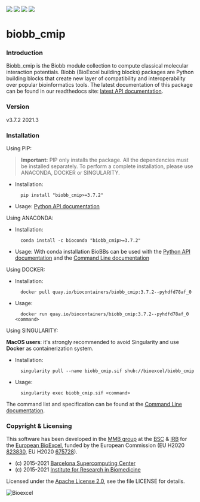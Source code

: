 [![](https://readthedocs.org/projects/biobb-cmip/badge/?version=latest)](https://biobb-cmip.readthedocs.io/en/latest/?badge=latest)
[![](https://img.shields.io/badge/install%20with-bioconda-brightgreen.svg?style=flat)](https://anaconda.org/bioconda/biobb_cmip)
[![](https://img.shields.io/badge/docker-Quay.io-blue)](https://quay.io/repository/biocontainers/biobb_cmip)
[![](https://img.shields.io/badge/License-Apache%202.0-blue.svg)](https://opensource.org/licenses/Apache-2.0)

# biobb_cmip

### Introduction
Biobb_cmip is the Biobb module collection to compute classical molecular interaction potentials.
Biobb (BioExcel building blocks) packages are Python building blocks that
create new layer of compatibility and interoperability over popular
bioinformatics tools.
The latest documentation of this package can be found in our readthedocs site:
[latest API documentation](http://biobb-cmip.readthedocs.io/en/latest/).

### Version
v3.7.2 2021.3

### Installation
Using PIP:

> **Important:** PIP only installs the package. All the dependencies must be installed separately. To perform a complete installation, please use ANACONDA, DOCKER or SINGULARITY.

* Installation:


        pip install "biobb_cmip>=3.7.2"


* Usage: [Python API documentation](https://biobb-cmip.readthedocs.io/en/latest/modules.html)

Using ANACONDA:

* Installation:


        conda install -c bioconda "biobb_cmip>=3.7.2"


* Usage: With conda installation BioBBs can be used with the [Python API documentation](https://biobb-cmip.readthedocs.io/en/latest/modules.html) and the [Command Line documentation](https://biobb-cmip.readthedocs.io/en/latest/command_line.html)

Using DOCKER:

* Installation:


        docker pull quay.io/biocontainers/biobb_cmip:3.7.2--pyhdfd78af_0


* Usage:


        docker run quay.io/biocontainers/biobb_cmip:3.7.2--pyhdfd78af_0 <command>


Using SINGULARITY:

**MacOS users**: it's strongly recommended to avoid Singularity and use **Docker** as containerization system.

* Installation:


        singularity pull --name biobb_cmip.sif shub://bioexcel/biobb_cmip


* Usage:


        singularity exec biobb_cmip.sif <command>


The command list and specification can be found at the [Command Line documentation](https://biobb-cmip.readthedocs.io/en/latest/command_line.html).


### Copyright & Licensing
This software has been developed in the [MMB group](http://mmb.irbbarcelona.org) at the [BSC](http://www.bsc.es/) & [IRB](https://www.irbbarcelona.org/) for the [European BioExcel](http://bioexcel.eu/), funded by the European Commission (EU H2020 [823830](http://cordis.europa.eu/projects/823830), EU H2020 [675728](http://cordis.europa.eu/projects/675728)).

* (c) 2015-2021 [Barcelona Supercomputing Center](https://www.bsc.es/)
* (c) 2015-2021 [Institute for Research in Biomedicine](https://www.irbbarcelona.org/)

Licensed under the
[Apache License 2.0](https://www.apache.org/licenses/LICENSE-2.0), see the file LICENSE for details.

![](https://bioexcel.eu/wp-content/uploads/2019/04/Bioexcell_logo_1080px_transp.png "Bioexcel")
